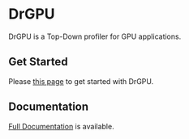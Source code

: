 # DrGPU



DrGPU is a Top-Down profiler for GPU applications. 
## Get Started

Please [this page]() to get started with DrGPU.


## Documentation

[Full Documentation]() is available. 